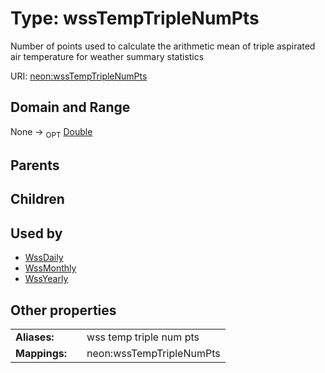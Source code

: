 
# Type: wssTempTripleNumPts


Number of points used to calculate the arithmetic mean of triple aspirated air temperature for weather summary statistics

URI: [neon:wssTempTripleNumPts](https://data.neonscience.org/wssTempTripleNumPts)


## Domain and Range

None ->  <sub>OPT</sub> [Double](types/Double.md)

## Parents


## Children


## Used by

 * [WssDaily](WssDaily.md)
 * [WssMonthly](WssMonthly.md)
 * [WssYearly](WssYearly.md)

## Other properties

|  |  |  |
| --- | --- | --- |
| **Aliases:** | | wss temp triple num pts |
| **Mappings:** | | neon:wssTempTripleNumPts |

